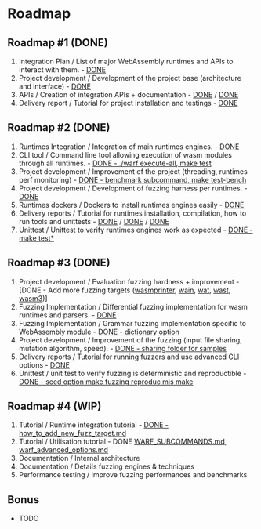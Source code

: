 # Roadmap

## Roadmap #1 (DONE)

1. Integration Plan / List of major WebAssembly runtimes and APIs to interact with them. - [DONE](INTEGRATION.md)
2. Project development / Development of the project base (architecture and interface) - [DONE](../warf/src/main.rs)
3. APIs / Creation of integration APIs + documentation - [DONE](../warf/targets/src/lib.rs) / [DONE](how_to_add_new_fuzz_target.md)
4. Delivery report / Tutorial for project installation and testings - [DONE](../README.md#quick-start)

## Roadmap #2 (DONE)

1.	Runtimes Integration / Integration of main runtimes engines. - [DONE](../warf/targets/src/lib.rs)
2.	CLI tool / Command line tool allowing execution of wasm modules through all runtimes. - [DONE - ./warf execute-all, make test](../warf/src/main.rs)
3.	Project development / Improvement of the project (threading, runtimes perf monitoring) - [DONE - benchmark subcommand, make test-bench](../warf/src/main.rs)
4.	Project development / Development of fuzzing harness per runtimes. - [DONE](../warf/targets/src/)
5.	Runtimes dockers / Dockers to install runtimes engines easily - [DONE](../Dockerfile)
6.	Delivery reports / Tutorial for runtimes installation, compilation, how to run tools and unittests - [DONE](../README.md) / [DONE](WARF_SUBCOMMANDS.md) / [DONE](../docs/)
7.	Unittest / Unittest to verify runtimes engines work as expected - [DONE - make test\*](../warf/Makefile)

## Roadmap #3 (DONE)

1.	Project development	/ Evaluation fuzzing hardness + improvement - [DONE - Add more fuzzing targets ([wasmprinter](../warf/targets/src/wasmprinter.rs), [wain](../warf/targets/src/wain.rs), [wat](../warf/targets/src/wat.rs), [wast](../warf/targets/src/wast.rs), [wasm3](../warf/targets/src/wasm3.rs))]
2.	Fuzzing Implementation / Differential fuzzing implementation for wasm runtimes and parsers. - [DONE](../warf/targets/src/lib.rs)
3.	Fuzzing Implementation / Grammar fuzzing implementation specific to WebAssembly module - [DONE - dictionary option](../warf/dictionary)
4.	Project development / Improvement of the fuzzing (input file sharing, mutation algorithm, speed). - [DONE - sharing folder for samples](../warf/src/targets.rs)
5.	Delivery reports / Tutorial for running fuzzers and use advanced CLI options - [DONE](warf_advanced_options.md)
6.	Unittest / unit test to verify fuzzing is deterministic and reproductible - [DONE - seed option make fuzzing reproduc mis make](../warf/src/main.rs)

## Roadmap #4 (WIP)

1.	Tutorial / Runtime integration tutorial - [DONE - how_to_add_new_fuzz_target.md](https://github.com/pventuzelo/wasm_runtimes_fuzzing/blob/master/docs/how_to_add_new_fuzz_target.md)
2.	Tutorial / Utilisation tutorial - DONE [WARF_SUBCOMMANDS.md](https://github.com/pventuzelo/wasm_runtimes_fuzzing/blob/master/docs/WARF_SUBCOMMANDS.md), [warf_advanced_options.md](https://github.com/pventuzelo/wasm_runtimes_fuzzing/blob/master/docs/warf_advanced_options.md)
3.	Documentation / Internal architecture
4.	Documentation / Details fuzzing engines & techniques
5.	Performance testing / Improve fuzzing performances and benchmarks

## Bonus

- TODO
